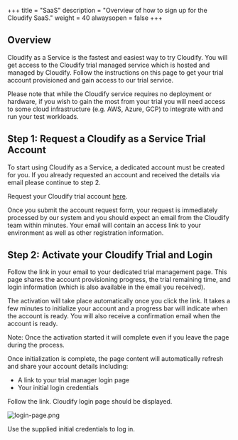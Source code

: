 +++
title = "SaaS"
description = "Overview of how to sign up for the Cloudify SaaS."
weight = 40
alwaysopen = false
+++


## Overview

Cloudify as a Service is the fastest and easiest way to try Cloudify. You will get access to the Cloudify trial managed service which is hosted and managed by Cloudify. Follow the instructions on this page to get your trial account provisioned and gain access to our trial service.

Please note that while the Cloudify service requires no deployment or hardware, if you wish to gain the most from your trial you will need access to some cloud infrastructure (e.g. AWS, Azure, GCP) to integrate with and run your test workloads.

## Step 1: Request a Cloudify as a Service Trial Account

To start using Cloudify as a Service, a dedicated account must be created for you. If you already requested an account and received the details via email please continue to step 2.

Request your Cloudify trial account [here](https://cloudify.co/download/).

Once you submit the account request form, your request is immediately processed by our system and you should expect an email from the Cloudify team within minutes. Your email will contain an access link to your environment as well as other registration information.

## Step 2: Activate your Cloudify Trial and Login 

Follow the link in your email to your dedicated trial management page. This page shares the account provisioning progress, the trial remaining time, and login information (which is also available in the email you received).

The activation will take place automatically once you click the link. It takes a few minutes to initialize your account and a progress bar will indicate when the account is ready. You will also receive a confirmation email when the account is ready.

Note: Once the activation started it will complete even if you leave the page during the process.

Once initialization is complete, the page content will automatically refresh and share your account details including:

- A link to your trial manager login page
- Your initial login credentials

Follow the link. Cloudify login page should be displayed.

![login-page.png]( /images/ui/pages/login-page.png )

Use the supplied initial credentials to log in.
